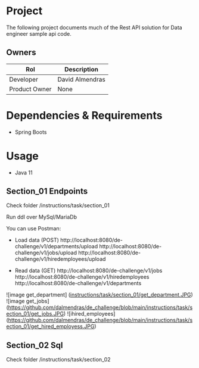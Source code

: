 # Project

The following project documents much of the Rest API solution for Data engineer sample api code.

## Owners

| Rol               |  Description           |
|---                |---                     |
| Developer         |  David Almendras       |
| Product Owner     |  None                  |

# Dependencies & Requirements

- Spring Boots

# Usage

- Java 11

## Section_01 Endpoints

Check folder /instructions/task/section_01

Run ddl over MySql/MariaDb

You can use Postman:

- Load data (POST)
  http://localhost:8080/de-challenge/v1/departments/upload
  http://localhost:8080/de-challenge/v1/jobs/upload
  http://localhost:8080/de-challenge/v1/hiredemployees/upload

- Read data (GET)
  http://localhost:8080/de-challenge/v1/jobs
  http://localhost:8080/de-challenge/v1/hiredemployees
  http://localhost:8080/de-challenge/v1/departments

![image get_department] ([instructions/task/section_01/get_department.JPG](https://github.com/dalmendras/de_challenge/blob/main/instructions/task/section_01/get_department.JPG))
![image get_jobs] (https://github.com/dalmendras/de_challenge/blob/main/instructions/task/section_01/get_jobs.JPG)
![ihired_employees] (https://github.com/dalmendras/de_challenge/blob/main/instructions/task/section_01/get_hired_employess.JPG)


## Section_02 Sql

Check folder /instructions/task/section_02


